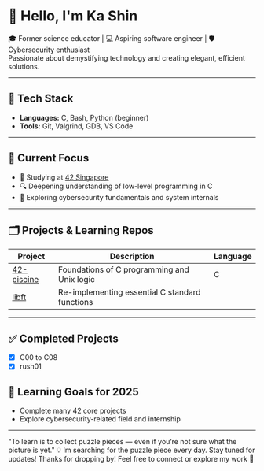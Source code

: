 <!--
**katan42/katan42** is a ✨ _special_ ✨ repository because its `README.md` (this file) appears on your GitHub profile.

Here are some ideas to get you started:

- 🔭 I’m currently working on ...
- 🌱 I’m currently learning ...
- 👯 I’m looking to collaborate on ...
- 🤔 I’m looking for help with ...
- 💬 Ask me about ...
- 📫 How to reach me: ...
- 😄 Pronouns: ...
- ⚡ Fun fact: ...
-->
# 👋 Hello, I'm Ka Shin

🎓 Former science educator | 💻 Aspiring software engineer | 🛡️ Cybersecurity enthusiast  
Passionate about demystifying technology and creating elegant, efficient solutions.

---

## 🔧 Tech Stack
- **Languages:** C, Bash, Python (beginner)
- **Tools:** Git, Valgrind, GDB, VS Code
---

## 🚀 Current Focus
- 📘 Studying at [42 Singapore](https://www.42singapore.sg )
- 🔍 Deepening understanding of low-level programming in C
- 🔐 Exploring cybersecurity fundamentals and system internals

---

## 🗂️ Projects & Learning Repos

| Project | Description | Language |
|--------|-------------|----------|
| [42-piscine](https://github.com/katan42/piscine6.git) | Foundations of C programming and Unix logic | C |
| [libft](42again/Libft/)         | Re-implementing essential C standard functions       |

---

## ✅ Completed Projects
- [x] C00 to C08
- [x] rush01

## 🧭 Learning Goals for 2025
- Complete many 42 core projects
- Explore cybersecurity-related field and internship
---

"To learn is to collect puzzle pieces — even if you’re not sure what the picture is yet."
💡 Im searching for the puzzle piece every day. Stay tuned for updates!
Thanks for dropping by! Feel free to connect or explore my work 🚀
